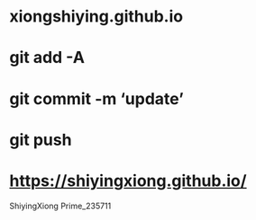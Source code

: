 # xiongshiying.github.io
# git add -A
# git commit -m ‘update’
# git push
# https://shiyingxiong.github.io/
ShiyingXiong
Prime_235711